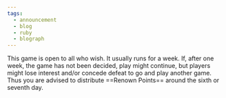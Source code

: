 ```yaml
---
tags:
  - announcement
  - blog
  - ruby
  - blograph
---
```

This game is open to all who wish. It usually runs for a week. If, after one week, the game has not been decided, play might continue, but players might lose interest and/or concede defeat to go and play another game. Thus you are advised to distribute ==Renown Points== around the sixth or seventh day.
